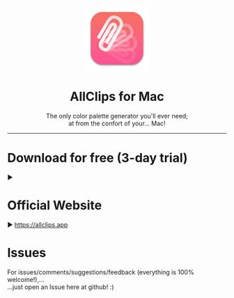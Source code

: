 <p align=center>
  <img height="150px" src="https://github.com/enSili-co/allclips/raw/main/images/logo.png"/>
</p>
<h1 align=center>AllClips for Mac</h1>
<p align=center>
  The only color palette generator you'll ever need;<br>at from the confort of your... Mac!
</p>


---

# Download for free (3-day trial)

▶︎ 

# Official Website

▶︎ https://allclips.app

# Issues

For issues/comments/suggestions/feedback (everything is 100% welcome!),...    
...just open an Issue here at github! :)
